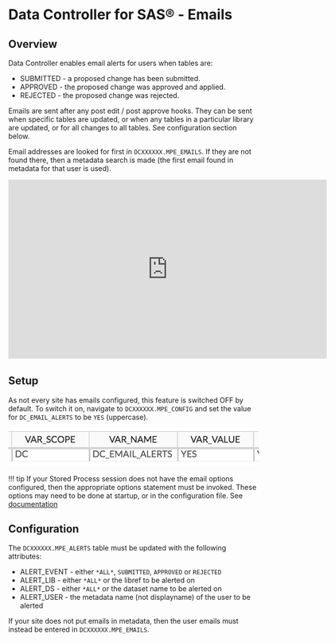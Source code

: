 Data Controller for SAS® - Emails
====================

## Overview
Data Controller enables email alerts for users when tables are:

* SUBMITTED - a proposed change has been submitted.
* APPROVED - the proposed change was approved and applied.
* REJECTED - the proposed change was rejected.

Emails are sent after any post edit / post approve hooks.  They can be sent when specific tables are updated, or when any tables in a particular library are updated, or for all changes to all tables.  See configuration section below.

Email addresses are looked for first in `DCXXXXXX.MPE_EMAILS`.  If they are not found there, then a metadata search is made (the first email found in metadata for that user is used).

<iframe src="https://player.vimeo.com/video/343401440" width="640" height="360" frameborder="0" allow="autoplay; fullscreen" allowfullscreen></iframe>

## Setup
As not every site has emails configured, this feature is switched OFF by default.
To switch it on, navigate to `DCXXXXXX.MPE_CONFIG` and set the value for `DC_EMAIL_ALERTS` to be `YES` (uppercase).

![alerttable](img/mpe_alertconfig.png)

!!! tip
    If your Stored Process session does not have the email options configured, then the appropriate options statement must be invoked.  These options may need to be done at startup, or in the configuration file.  See [documentation](https://documentation.sas.com/?cdcId=pgmsascdc&cdcVersion=9.4_3.4&docsetId=lrcon&docsetTarget=n05iwqtqxzvtvun1eyw11nrd9i9r.htm&locale=en)

## Configuration
The `DCXXXXXX.MPE_ALERTS` table must be updated with the following attributes:

* ALERT_EVENT - either `*ALL*`, `SUBMITTED`, `APPROVED` or `REJECTED`
* ALERT_LIB - either `*ALL*` or the libref to be alerted on
* ALERT_DS - either `*ALL*` or the dataset name to be alerted on
* ALERT_USER - the metadata name (not displayname) of the user to be alerted

If your site does not put emails in metadata, then the user emails must instead be entered in `DCXXXXXX.MPE_EMAILS`.